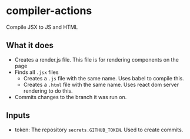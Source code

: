 # compiler-actions
Compile JSX to JS and HTML

## What it does
- Creates a render.js file. This file is for rendering components on the page
- Finds all `.jsx` files
  - Creates a `.js` file with the same name. Uses babel to compile this.
  - Creates a `.html` file with the same name. Uses react dom server rendering to do this.
- Commits changes to the branch it was run on.
  
## Inputs
- token: The repository `secrets.GITHUB_TOKEN`. Used to create commits.
